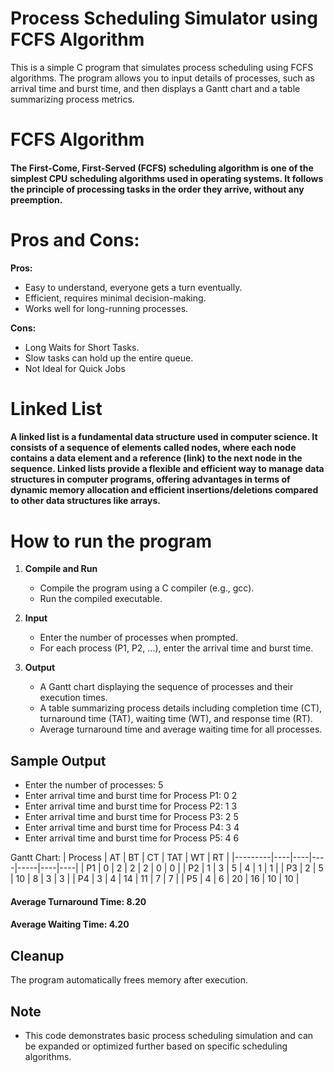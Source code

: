 # Process Scheduling Simulator using FCFS Algorithm

This is a simple C program that simulates process scheduling using FCFS algorithms. The program allows you to input details of processes, such as arrival time and burst time, and then displays a Gantt chart and a table summarizing process metrics.

# FCFS Algorithm
#### The First-Come, First-Served (FCFS) scheduling algorithm is one of the simplest CPU scheduling algorithms used in operating systems. It follows the principle of processing tasks in the order they arrive, without any preemption.

# Pros and Cons:

**Pros:** 
- Easy to understand, everyone gets a turn eventually.
- Efficient, requires minimal decision-making.
- Works well for long-running processes.

**Cons:**
- Long Waits for Short Tasks.
- Slow tasks can hold up the entire queue.
- Not Ideal for Quick Jobs


# Linked List
#### A linked list is a fundamental data structure used in computer science. It consists of a sequence of elements called nodes, where each node contains a data element and a reference (link) to the next node in the sequence. Linked lists provide a flexible and efficient way to manage data structures in computer programs, offering advantages in terms of dynamic memory allocation and efficient insertions/deletions compared to other data structures like arrays.




# How to run the program

1. **Compile and Run**
   - Compile the program using a C compiler (e.g., gcc).
   - Run the compiled executable.

2. **Input**
   - Enter the number of processes when prompted.
   - For each process (P1, P2, ...), enter the arrival time and burst time.

3. **Output**
   - A Gantt chart displaying the sequence of processes and their execution times.
   - A table summarizing process details including completion time (CT), turnaround time (TAT), waiting time (WT), and response time (RT).
   - Average turnaround time and average waiting time for all processes.

## Sample Output

- Enter the number of processes: 5
- Enter arrival time and burst time for Process P1: 0 2
- Enter arrival time and burst time for Process P2: 1 3
- Enter arrival time and burst time for Process P3: 2 5
- Enter arrival time and burst time for Process P4: 3 4
- Enter arrival time and burst time for Process P5: 4 6

Gantt Chart:
| Process | AT | BT | CT | TAT | WT | RT |
|---------|----|----|----|-----|----|----|
| P1      | 0  | 2  | 2  | 2   | 0  | 0  |
| P2      | 1  | 3  | 5  | 4   | 1  | 1  |
| P3      | 2  | 5  | 10 | 8   | 3  | 3  |
| P4      | 3  | 4  | 14 | 11  | 7  | 7  |
| P5      | 4  | 6  | 20 | 16  | 10 | 10 |

#### Average Turnaround Time: 8.20
#### Average Waiting Time: 4.20



## Cleanup

The program automatically frees memory after execution.

## Note

- This code demonstrates basic process scheduling simulation and can be expanded or optimized further based on specific scheduling algorithms.

